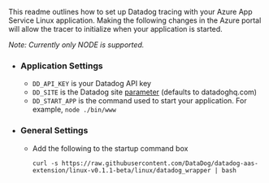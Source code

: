 This readme outlines how to set up Datadog tracing with your Azure App Service Linux application. Making the following changes in the Azure portal will allow the tracer to initialize when your application is started.

_Note: Currently only NODE is supported._

- ### Application Settings
    - `DD_API_KEY` is your Datadog API key 
    - `DD_SITE` is the Datadog site [parameter](https://docs.datadoghq.com/getting_started/site/#access-the-datadog-site) (defaults to datadoghq.com)
    - `DD_START_APP` is the command used to start your application. For example, `node ./bin/www`

- ### General Settings
    - Add the following to the startup command box
    
          curl -s https://raw.githubusercontent.com/DataDog/datadog-aas-extension/linux-v0.1.1-beta/linux/datadog_wrapper | bash